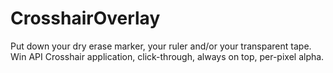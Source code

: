 # CrosshairOverlay
Put down your dry erase marker, your ruler and/or your transparent tape. Win API Crosshair application, click-through, always on top, per-pixel alpha.
